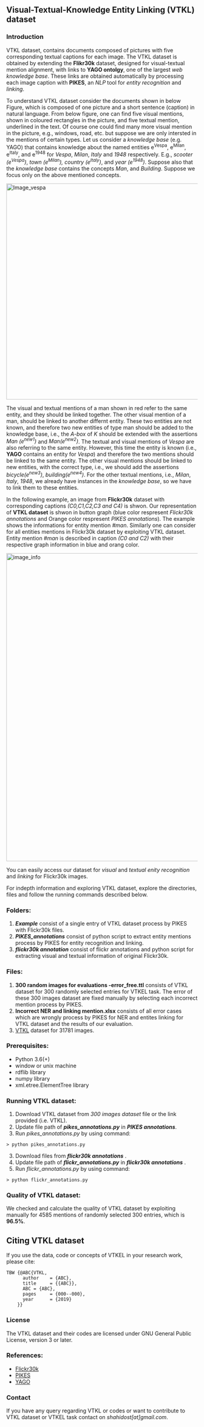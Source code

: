 ## Visual-Textual-Knowledge Entity Linking (VTKL) dataset
### Introduction
VTKL dataset, contains documents composed of pictures with five corresponding textual captions for each image. The VTKL dataset is obtained by extending the **Flikr30k** dataset, designed for visual-textual mention alignment, with links to **YAGO ontolgy**, one of the largest *web knowledge base*. These links are obtained automatically by processing each image caption with **PIKES**, an *NLP* tool for *entity recognition* and *linking*. 


To understand VTKL dataset consider the documents shown in below Figure, which is composed of one picture and a short sentence (caption) in natural language. From below figure, one can find five visual mentions, shown in coloured rectangles in the picture, and five textual mention, underlined in the text. Of course one could find many more visual mention in the picture, e.g., windows, road, etc. but suppose we are only intersted in the mentions of certain types. Let us consider a *knowledge base* (e.g. YAGO) that contains knowledge about the named entities e<sup>Vespa</sup>, e<sup>Milan</sup>, e<sup>Italy</sup>, and e<sup>1948</sup> for *Vespa*, *Milan*, *Italy* and *1948* respectively. E.g., *scooter (e<sup>Vespa</sup>)*, *town (e<sup>Milan</sup>), country (e<sup>Italy</sup>)*, and *year (e<sup>1948</sup>)*. Suppose also that the *knowledge base* contains the concepts *Man*, and *Building*. Suppose we focus only on the above mentioned concepts.


<img width="568" alt="Image_vespa" src="https://user-images.githubusercontent.com/25593410/54939550-25539980-4f29-11e9-986b-08d88e371506.png">


The visual and textual mentions of a man shown in red refer to the same entity, and they should be linked together. The other visual mention of a man, should be linked to another differnt entity. These two entities are not known, and therefore two new entities of type man should be added to the knowledge base, i.e., the *A-box* of *K* should be extended with the assertions *Man (e<sup>new1</sup>)* and *Man(e<sup>new2</sup>)*. The textual and visual mentions of *Vespa* are also referring to the same entity. However, this time the entity is known (i.e., **YAGO** contains an entity for *Vespa*) and therefore the two mentions should be linked to the same entity. The other visual mentions should be linked to new entities, with the correct type, i.e., we should add the assertions *bicycle(e<sup>new3</sup>)*, *building(e<sup>new4</sup>)*. For the other textual mentions, i.e., *Milan*, *Italy*, *1948*, we already have instances in the *knowledge base*, so we have to link them to these entities.

In the following example, an image from **Flickr30k** dataset with corresponding captions *(C0,C1,C2,C3 and C4)* is shwon. Our representation of **VTKL dataset** is shwon in button graph (blue color respresent *Flickr30k annotations* and Orange color respresent *PIKES annotations*). The example shows the informations for entity mention *#man*. Similarly one can consider for all entities mentions in Flickr30k dataset by exploiting VTKL dataset. Entity mention *#man* is described in caption *(C0 and C2)* with their respective graph information in blue and orang color.


<img width="810" alt="image_info" src="https://user-images.githubusercontent.com/25593410/54940311-ca22a680-4f2a-11e9-8366-7ffa043d1dcf.png">

You can easily access our dataset for *visual* and *textual enity recognition* and *linking* for Flickr30k images.

For indepth information and exploring VTKL dataset, explore the directories, files and follow the running commands described below.

### Folders:
1. ***Example*** consist of a single entry of VTKL dataset process by PIKES with Flickr30k files.
2. ***PIKES_annotations*** consist of python script to extract entity mentions process by PIKES for entity recognition and linking.
3. ***flickr30k annotation*** consist of flickr annotations and python script for extracting visual and textual information of original Flickr30k.

### Files:
1. **300 random images for evaluations -error_free.ttl** consists of VTKL dataset for 300 randomly selected entries for VTKEL task. The error of these 300 images dataset are fixed manually by selecting each incorrect mention process by PIKES.
2. **Incorrect NER and linking mention.xlsx** consists of all error cases which are wrongly process by PIKES for NER and entites linking for VTKL dataset and the results of our evaluation.
3. [VTKL](https://figshare.com/account/projects/61421/articles/7882781) dataset for 31781 images.

### Prerequisites:
- Python 3.6(+)
- window or unix machine
- rdflib library
- numpy library
- xml.etree.ElementTree library

### Running VTKL dataset:
1. Download VTKL dataset from *300 images dataset* file or the link provided (i.e. VTKL).
2. Update file path of ***pikes_annotations.py*** in ***PIKES annotations***.
3. Run *pikes_annotations.py* by using command:
```
> python pikes_annotations.py
```
3. Download files from ***flickr30k annotations*** .
4. Update file path of ***flickr_annotations.py*** in ***flickr30k annotations*** .
5. Run *flickr_annotations.py* by using command:
```
> python flickr_annotations.py
```
### Quality of VTKL dataset:
We checked and calculate the quality of VTKL dataset by exploiting manually for 4585 mentions of randomly selected 300 entries, which is **96.5%**.

## Citing VTKL dataset
If you use the data, code or concepts of VTKEL in your research work, please cite:
```
TBW {@ABC{VTKL,
      author    = {ABC},
      title     = {{ABC}},
      ABC = {ABC},
      pages     = {000--000},
      year      = {2019}
    }}
```
### License
The VTKL dataset and their codes are licensed under GNU General Public License, version 3 or later.
### References:
- [Flickr30k](http://slazebni.cs.illinois.edu/publications/ijcv16_flickr30k.pdf)
- [PIKES](http://pikes.fbk.eu)
- [YAGO](https://www.mpi-inf.mpg.de/departments/databases-and-information-systems/research/yago-naga/yago/)


### Contact
If you have any query regarding VTKL or codes or want to contribute to VTKL dataset or VTKEL task contact on *shahidost[at]gmail.com*.
